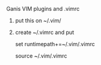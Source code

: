 Ganis VIM plugins and .vimrc

1. put this on ~/.vim/
2. create ~/.vimrc and put

    set runtimepath+=~/.vim/.vimrc

    source ~/.vim/.vimrc
